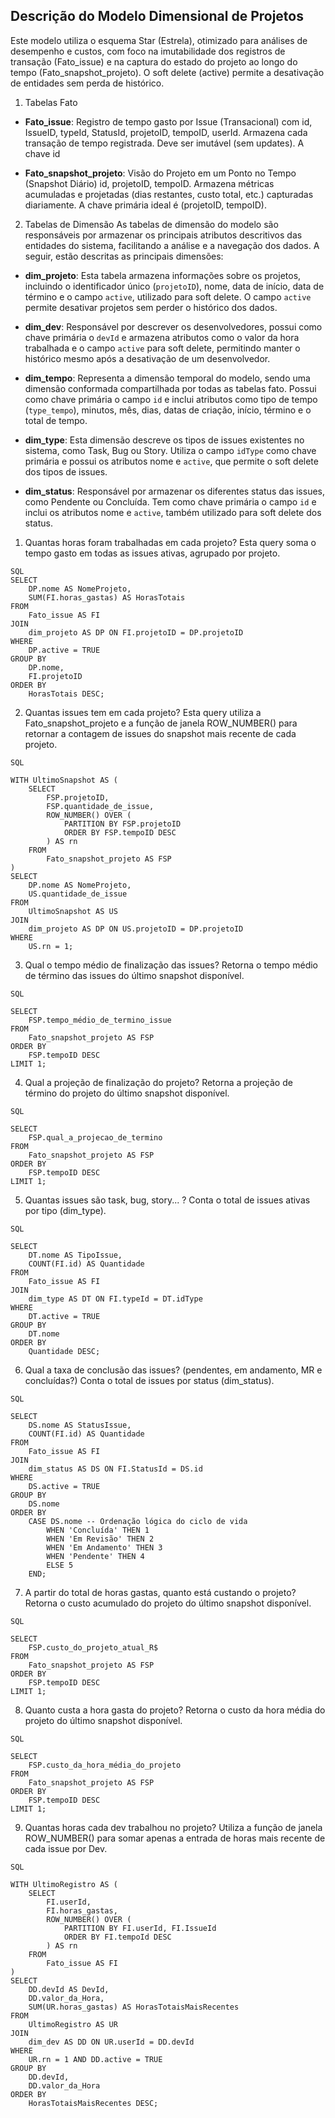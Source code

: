 ## Descrição do Modelo Dimensional de Projetos
Este modelo utiliza o esquema Star (Estrela), otimizado para análises de desempenho e custos, com foco na imutabilidade dos registros de transação (Fato_issue) e na captura do estado do projeto ao longo do tempo (Fato_snapshot_projeto). O soft delete (active) permite a desativação de entidades sem perda de histórico.

1. Tabelas Fato

- **Fato_issue**:	Registro de tempo gasto por Issue (Transacional) com id, IssueID, typeId, StatusId, projetoID, tempoID, userId. Armazena cada transação de tempo registrada. Deve ser imutável (sem updates). A chave id

- **Fato_snapshot_projeto**:	Visão do Projeto em um Ponto no Tempo (Snapshot Diário)	id, projetoID, tempoID. Armazena métricas acumuladas e projetadas (dias restantes, custo total, etc.) capturadas diariamente. A chave primária ideal é (projetoID, tempoID).



2. Tabelas de Dimensão
As tabelas de dimensão do modelo são responsáveis por armazenar os principais atributos descritivos das entidades do sistema, facilitando a análise e a navegação dos dados. A seguir, estão descritas as principais dimensões:

- **dim_projeto**: Esta tabela armazena informações sobre os projetos, incluindo o identificador único (`projetoID`), nome, data de início, data de término e o campo `active`, utilizado para soft delete. O campo `active` permite desativar projetos sem perder o histórico dos dados.

- **dim_dev**: Responsável por descrever os desenvolvedores, possui como chave primária o `devId` e armazena atributos como o valor da hora trabalhada e o campo `active` para soft delete, permitindo manter o histórico mesmo após a desativação de um desenvolvedor.

- **dim_tempo**: Representa a dimensão temporal do modelo, sendo uma dimensão conformada compartilhada por todas as tabelas fato. Possui como chave primária o campo `id` e inclui atributos como tipo de tempo (`type_tempo`), minutos, mês, dias, datas de criação, início, término e o total de tempo.

- **dim_type**: Esta dimensão descreve os tipos de issues existentes no sistema, como Task, Bug ou Story. Utiliza o campo `idType` como chave primária e possui os atributos nome e `active`, que permite o soft delete dos tipos de issues.

- **dim_status**: Responsável por armazenar os diferentes status das issues, como Pendente ou Concluída. Tem como chave primária o campo `id` e inclui os atributos nome e `active`, também utilizado para soft delete dos status.



1. Quantas horas foram trabalhadas em cada projeto?
Esta query soma o tempo gasto em todas as issues ativas, agrupado por projeto.

```
SQL
SELECT
    DP.nome AS NomeProjeto,
    SUM(FI.horas_gastas) AS HorasTotais
FROM
    Fato_issue AS FI
JOIN
    dim_projeto AS DP ON FI.projetoID = DP.projetoID 
WHERE
    DP.active = TRUE 
GROUP BY
    DP.nome,
    FI.projetoID
ORDER BY
    HorasTotais DESC;
```

2. Quantas issues tem em cada projeto?
Esta query utiliza a Fato_snapshot_projeto e a função de janela ROW_NUMBER() para retornar a contagem de issues do snapshot mais recente de cada projeto.

```
SQL

WITH UltimoSnapshot AS (
    SELECT
        FSP.projetoID,
        FSP.quantidade_de_issue,
        ROW_NUMBER() OVER (
            PARTITION BY FSP.projetoID
            ORDER BY FSP.tempoID DESC
        ) AS rn
    FROM
        Fato_snapshot_projeto AS FSP
)
SELECT
    DP.nome AS NomeProjeto,
    US.quantidade_de_issue
FROM
    UltimoSnapshot AS US
JOIN
    dim_projeto AS DP ON US.projetoID = DP.projetoID
WHERE
    US.rn = 1; 
```

3. Qual o tempo médio de finalização das issues?
Retorna o tempo médio de término das issues do último snapshot disponível.

```
SQL

SELECT
    FSP.tempo_médio_de_termino_issue
FROM
    Fato_snapshot_projeto AS FSP
ORDER BY
    FSP.tempoID DESC 
LIMIT 1;
```

4. Qual a projeção de finalização do projeto?
Retorna a projeção de término do projeto do último snapshot disponível.

```
SQL

SELECT
    FSP.qual_a_projecao_de_termino
FROM
    Fato_snapshot_projeto AS FSP
ORDER BY
    FSP.tempoID DESC
LIMIT 1;
```

5. Quantas issues são task, bug, story... ?
Conta o total de issues ativas por tipo (dim_type).
```
SQL

SELECT
    DT.nome AS TipoIssue,
    COUNT(FI.id) AS Quantidade
FROM
    Fato_issue AS FI
JOIN
    dim_type AS DT ON FI.typeId = DT.idType 
WHERE
    DT.active = TRUE 
GROUP BY
    DT.nome
ORDER BY
    Quantidade DESC;
```

6. Qual a taxa de conclusão das issues? (pendentes, em andamento, MR e concluídas?)
Conta o total de issues por status (dim_status).

```
SQL

SELECT
    DS.nome AS StatusIssue,
    COUNT(FI.id) AS Quantidade
FROM
    Fato_issue AS FI
JOIN
    dim_status AS DS ON FI.StatusId = DS.id 
WHERE
    DS.active = TRUE 
GROUP BY
    DS.nome
ORDER BY
    CASE DS.nome -- Ordenação lógica do ciclo de vida
        WHEN 'Concluída' THEN 1
        WHEN 'Em Revisão' THEN 2
        WHEN 'Em Andamento' THEN 3
        WHEN 'Pendente' THEN 4
        ELSE 5
    END;
```

7. A partir do total de horas gastas, quanto está custando o projeto?
Retorna o custo acumulado do projeto do último snapshot disponível.

```
SQL

SELECT
    FSP.custo_do_projeto_atual_R$
FROM
    Fato_snapshot_projeto AS FSP
ORDER BY
    FSP.tempoID DESC
LIMIT 1;
```

8. Quanto custa a hora gasta do projeto?
Retorna o custo da hora média do projeto do último snapshot disponível.

```
SQL

SELECT
    FSP.custo_da_hora_média_do_projeto
FROM
    Fato_snapshot_projeto AS FSP
ORDER BY
    FSP.tempoID DESC
LIMIT 1;
```

9. Quantas horas cada dev trabalhou no projeto?
Utiliza a função de janela ROW_NUMBER() para somar apenas a entrada de horas mais recente de cada issue por Dev.

```
SQL

WITH UltimoRegistro AS (
    SELECT
        FI.userId,
        FI.horas_gastas,
        ROW_NUMBER() OVER (
            PARTITION BY FI.userId, FI.IssueId
            ORDER BY FI.tempoId DESC
        ) AS rn
    FROM
        Fato_issue AS FI
)
SELECT
    DD.devId AS DevId,
    DD.valor_da_Hora, 
    SUM(UR.horas_gastas) AS HorasTotaisMaisRecentes
FROM
    UltimoRegistro AS UR
JOIN
    dim_dev AS DD ON UR.userId = DD.devId
WHERE
    UR.rn = 1 AND DD.active = TRUE
GROUP BY
    DD.devId,
    DD.valor_da_Hora
ORDER BY
    HorasTotaisMaisRecentes DESC;
```
